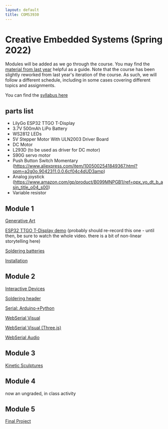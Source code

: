 ```yaml
---
layout: default
title: COMS3930
---
```

 
# Creative Embedded Systems (Spring 2022)


Modules will be added as we go through the course.
You may find the [material from last year](../spring2021) helpful as a guide.
Note that the course has been slightly reworked from last year's iteration of the course.
As such, we will follow a different schedule, including in some cases covering different topics and assignments.

You can find the [syllabus here](./syllabus.pdf)

## parts list

- LilyGo ESP32 TTGO T-Display
- 3.7V 500mAh LiPo Battery
- WS2812 LEDs
- 5V Stepper Motor With ULN2003 Driver Board
- DC Motor
- L293D (to be used as driver for DC motor)
- S90G servo motor
- Push Button Switch Momentary (https://www.aliexpress.com/item/1005002541849367.html?spm=a2g0o.9042311.0.0.6cf04c4dUD3amp)
- Analog joystick (https://www.amazon.com/gp/product/B099MNPGB1/ref=ppx_yo_dt_b_asin_title_o04_s00)
- Variable resistor


## Module 1

[Generative Art](./mod1.md)

[ESP32 TTGO T-Display demo](https://youtu.be/adLUgmCJKnM) (probably should re-record this one - until then, be sure to watch the whole video. there is a bit of non-linear storytelling here)

[Soldering batteries](https://youtu.be/QM1rR0MHfmM)

[Installation](https://youtu.be/AR0eMbk_z5M)

## Module 2

[Interactive Devices](./mod2.md)

[Soldering header](https://youtu.be/rqZaLtoW9_Y)

[Serial: Arduino->Python](https://gist.github.com/santolucito/44410ed78def1b68b9994b74227f59ee)

[WebSerial Visual](./serialVisual.html)

[WebSerial Visual (Three.js)](./serialThree.html)

[WebSerial Audio](./serialAudio.html)

## Module 3

[Kinetic Sculptures](./mod3.md)

## Module 4

now an ungraded, in class activity

## Module 5

[Final Project](./final.md)


